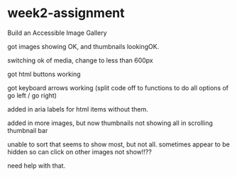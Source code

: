 # week2-assignment

Build an Accessible Image Gallery

got images showing OK, and thumbnails lookingOK.

switching ok of media, change to less than 600px

got html buttons working

got keyboard arrows working (split code off to functions to do all options of go left / go right)

added in aria labels for html items without them.

added in more images, but now thumbnails not showing all in scrolling thumbnail bar

unable to sort that seems to show most, but not all. sometimes appear to be hidden so can click on other images not show!!??

need help with that.
